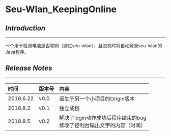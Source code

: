 # **Seu-Wlan_KeepingOnline**
## ***Introduction***
---
一个用于检测电脑是否联网（通过seu-wlan），且脱机时将自动登录seu-wlan的Java程序。

## ***Release Notes***
---
时间|版本号|内容
:--|:--|:--
2018.6.22|v0.0|诞生于另一个小项目的Origin版本
2018.8.2|v0.1|独立成档
2018.8.5|v0.2|解决了login动作成功后程序结束的bug<br>修改了控制台输出文字的内容（时间）